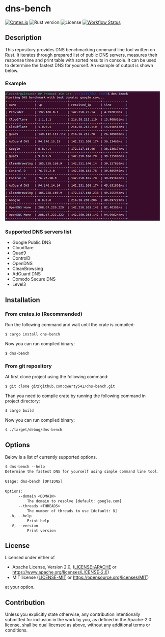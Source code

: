 # dns-bench

[![Crates.io][crates-badge]][crates-url]
![Rust version][rust-version]
![License][license-badge]
[![Workflow Status][workflow-badge]][actions-url]

[crates-badge]: https://img.shields.io/crates/v/dns-bench.svg
[crates-url]: https://crates.io/crates/dns-bench
[license-badge]: https://img.shields.io/crates/l/dns-bench.svg
[workflow-badge]: https://github.com/qwerty541/dns-bench/workflows/check/badge.svg
[actions-url]: https://github.com/qwerty541/dns-bench/actions
[rust-version]: https://img.shields.io/badge/rust-1.70.0%2B-lightgrey.svg?logo=rust

## Description

This repository provides DNS benchmarking command line tool written on Rust. It iterates through prepared list of public DNS servers, measures their response time and print table with sorted results in console. It can be used to determine the fastest DNS for yourself. An example of output is shown below.

### Example

![Example](./example.png)

### Supported DNS servers list

- Google Public DNS
- Cloudflare
- Quad9
- ControlD
- OpenDNS
- CleanBrowsing
- AdGuard DNS
- Comodo Secure DNS
- Level3

## Installation

### From crates.io (Recommended)

Run the following command and wait until the crate is compiled:

```sh
$ cargo install dns-bench
```

Now you can run compiled binary:

```sh
$ dns-bench
```

### From git repository

At first clone project using the following command:

```sh
$ git clone git@github.com:qwerty541/dns-bench.git
```

Than you need to compile crate by running the following command in project directory:

```sh
$ cargo build
```

Now you can run compiled binary:

```sh
$ ./target/debug/dns-bench
```

## Options

Below is a list of currently supported options.

```
$ dns-bench --help
Determine the fastest DNS for yourself using simple command line tool.

Usage: dns-bench [OPTIONS]

Options:
      --domain <DOMAIN>
          The domain to resolve [default: google.com]
      --threads <THREADS>
          The number of threads to use [default: 8]
  -h, --help
          Print help
  -V, --version
          Print version
```

## License

Licensed under either of

-   Apache License, Version 2.0, ([LICENSE-APACHE](LICENSE-APACHE) or https://www.apache.org/licenses/LICENSE-2.0)
-   MIT license ([LICENSE-MIT](LICENSE-MIT) or https://opensource.org/licenses/MIT)

at your option.

## Contribution

Unless you explicitly state otherwise, any contribution intentionally
submitted for inclusion in the work by you, as defined in the Apache-2.0
license, shall be dual licensed as above, without any additional terms or
conditions.
